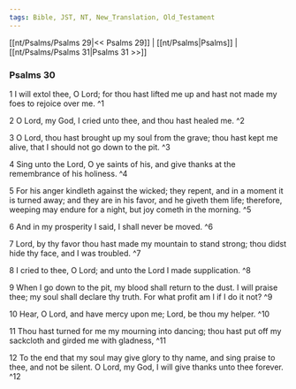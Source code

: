```yaml
---
tags: Bible, JST, NT, New_Translation, Old_Testament
---
```


[[nt/Psalms/Psalms 29|<< Psalms 29]] | [[nt/Psalms|Psalms]] | [[nt/Psalms/Psalms 31|Psalms 31 >>]]

### Psalms 30

1 I will extol thee, O Lord; for thou hast lifted me up and hast not made my foes to rejoice over me.  ^1

2 O Lord, my God, I cried unto thee, and thou hast healed me.  ^2

3 O Lord, thou hast brought up my soul from the grave; thou hast kept me alive, that I should not go down to the pit.  ^3

4 Sing unto the Lord, O ye saints of his, and give thanks at the remembrance of his holiness.  ^4

5 For his anger kindleth against the wicked; they repent, and in a moment it is turned away; and they are in his favor, and he giveth them life; therefore, weeping may endure for a night, but joy cometh in the morning.  ^5

6 And in my prosperity I said, I shall never be moved.  ^6

7 Lord, by thy favor thou hast made my mountain to stand strong; thou didst hide thy face, and I was troubled.  ^7

8 I cried to thee, O Lord; and unto the Lord I made supplication.  ^8

9 When I go down to the pit, my blood shall return to the dust. I will praise thee; my soul shall declare thy truth. For what profit am I if I do it not?  ^9

10 Hear, O Lord, and have mercy upon me; Lord, be thou my helper.  ^10

11 Thou hast turned for me my mourning into dancing; thou hast put off my sackcloth and girded me with gladness,  ^11

12 To the end that my soul may give glory to thy name, and sing praise to thee, and not be silent. O Lord, my God, I will give thanks unto thee forever.  ^12

 
